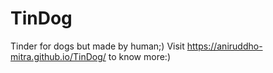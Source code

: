 # TinDog
Tinder for dogs but made by human;)
Visit https://aniruddho-mitra.github.io/TinDog/ to know more:)
